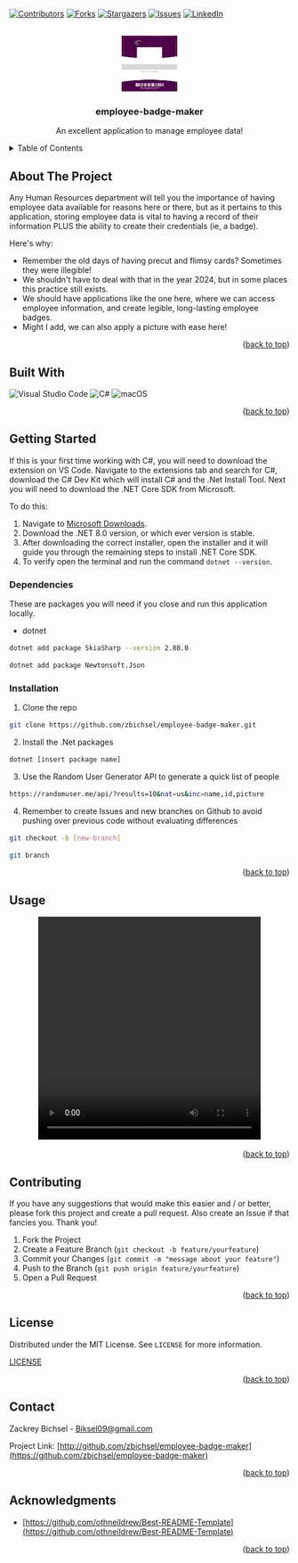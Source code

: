 <a id="readme-top"></a>








<!-- Project Shields -->
[![Contributors][contributors-shield]][contributors-url]
[![Forks][forks-shield]][forks-url]
[![Stargazers][stars-shield]][stars-url]
[![Issues][issues-shield]][issues-url]
[![LinkedIn][linkedin-shield]][linkedin-url]



<!-- PROJECT LOGO -->
<br />
<div align="center">
  <a href="https://github.com/zbichsel/employee-badge-maker">
    <img src="./media/badge.png" alt="logo" width="100" height="100">
  </a>

  <h3 align="center">employee-badge-maker</h3>

  <p align="center">
    An excellent application to manage employee data!
  </p>
</div>



<!-- TABLE OF CONTENTS -->
<details>
  <summary>Table of Contents</summary>
  <ol>
    <li>
      <a href="#about-the-project">About The Project</a>
      <ul>
        <li><a href="#built-with">Built With </a></li>
      </ul>
    </li>
    <li>
      <a href="#getting-started">Getting Started</a>
      <ul>
        <li><a href="#prerequisites">Prerequisites</a></li>
        <li><a href="#installation">Installation</a></li>
      </ul>
    </li>
    <li><a href="#usage">Usage</a></li>
    <li><a href="#roadmap">Roadmap</a></li>
    <li><a href="#contributing">Contributing</a></li>
    <li><a href="#license">License</a></li>
    <li><a href="#contact">Contact</a></li>
    <li><a href="#acknowledgments">Acknowledgments</a></li>
  </ol>
</details>



<!-- ABOUT THE PROJECT -->
## About The Project

<!-- INSERT SCREENSHOT OF BADGE -->

Any Human Resources department will tell you the importance of having employee data available for reasons here or there, but as it pertains to this application, storing employee data is vital to having a record of their information PLUS the ability to create their credentials (ie, a badge).

Here's why:
* Remember the old days of having precut and flimsy cards? Sometimes they were illegible!
* We shouldn't have to deal with that in the year 2024, but in some places this practice still exists.
* We should have applications like the one here, where we can access employee information, and create legible, long-lasting employee badges.
* Might I add, we can also apply a picture with ease here!

<p align="right">(<a href="#readme-top">back to top</a>)</p>




## Built With

![Visual Studio Code](https://img.shields.io/badge/Visual%20Studio%20Code-0078d7.svg?style=for-the-badge&logo=visual-studio-code&logoColor=white)
![C#](https://img.shields.io/badge/c%23-%23239120.svg?style=for-the-badge&logo=csharp&logoColor=white)
![macOS](https://img.shields.io/badge/mac%20os-000000?style=for-the-badge&logo=macos&logoColor=F0F0F0)


<p align="right">(<a href="#readme-top">back to top</a>)</p>


<!-- GETTING STARTED -->
## Getting Started

If this is your first time working with C#, you will need to download the extension on VS Code. Navigate to the extensions tab and search for C#, download the C# Dev Kit which will install C# and the .Net Install Tool.
Next you will need to download the .NET Core SDK from Microsoft.

To do this:
1. Navigate to [Microsoft Downloads](https://dotnet.microsoft.com/en-us/download).
2. Download the .NET 8.0 version, or which ever version is stable.
3. After downloading the correct installer, open the installer and it will guide you through the remaining steps to install .NET Core SDK.
4. To verify open the terminal and run the command `dotnet --version`.

### Dependencies

These are packages you will need if you close and run this application locally.
* dotnet
```sh
dotnet add package SkiaSharp --version 2.88.0
```
```sh
dotnet add package Newtonsoft.Json
```

### Installation

1. Clone the repo
```sh
git clone https://github.com/zbichsel/employee-badge-maker.git
```
2. Install the .Net packages
```sh
dotnet [insert package name]
```
3. Use the Random User Generator API to generate a quick list of people
```sh
https://randomuser.me/api/?results=10&nat=us&inc=name,id,picture
```
4. Remember to create Issues and new branches on Github to avoid pushing over previous code without evaluating differences
```sh
git checkout -b [new-branch]
```
```sh
git branch
```

<p align="right">(<a href="#readme-top">back to top</a>)</p>




<!-- USAGE EXAMPLES -->
## Usage

<!-- USE SCREEN RECORDING HERE -->
<p align="center">
<video src="./media/Screen Recording 2024-09-15 at 19.33.59.mp4" width="400" height="400" controls></video>
</p>



<p align="right">(<a href="#readme-top">back to top</a>)</p>




<!-- Contributing -->
## Contributing

If you have any suggestions that would make this easier and / or better, please fork this project and create a pull request. Also create an Issue if that fancies you. Thank you!

1. Fork the Project
2. Create a Feature Branch (`git checkout -b feature/yourfeature`)
3. Commit your Changes (`git commit -m "message about your feature"`)
4. Push to the Branch (`git push origin feature/yourfeature`)
5. Open a Pull Request
 
 <p align="right">(<a href="readme-top">back to top</a>)</p>




<!-- License -->
## License

Distributed under the MIT License. See `LICENSE` for more information.

[LICENSE](https://github.com/zbichsel/employee-badge-maker/blob/main/LICENSE)

<p align="right">(<a href="readme-top">back to top</a>)</p>




<!-- Contact -->
## Contact

Zackrey Bichsel - Biksel09@gmail.com

Project Link: [http://github.com/zbichsel/employee-badge-maker](https://github.com/zbichsel/employee-badge-maker)

<p align="right">(<a href="readme-top">back to top</a>)</p>




<!-- Acknowledgments -->
## Acknowledgments

* [https://github.com/othneildrew/Best-README-Template](https://github.com/othneildrew/Best-README-Template)

<p align="right">(<a href="readme-top">back to top</a>)</p>




<!-- MARKDOWN LINKS & IMAGES -->
<!-- https://www.markdownguide.org/basic-syntax/#reference-style-links -->
[contributors-shield]: https://img.shields.io/github/contributors/zbichsel/employee-badge-maker.svg?style=for-the-badge
[contributors-url]: https://github.com/zbichsel/employee-badge-maker/graphs/contributors
[forks-shield]: https://img.shields.io/github/forks/zbichsel/employee-badge-maker.svg?style=for-the-badge
[forks-url]: https://github.com/zbichsel/employee-badge-maker/network/members
[issues-shield]: https://img.shields.io/github/issues/zbichsel/employee-badge-maker.svg?style=for-the-badge
[issues-url]: https://github.com/zbichsel/employee-badge-maker/issues
[stars-shield]: https://img.shields.io/github/stars/zbichsel/employee-badge-maker.svg?style=for-the-badge
[stars-url]: https://github.com/zbichsel/employee-badge-maker/stargazers
[linkedin-shield]: https://img.shields.io/badge/-LinkedIn-black.svg?style=for-the-badge&logo=linkedin&colorB=555
[linkedin-url]: https://linkedin.com/in/zackrey-bichsel

